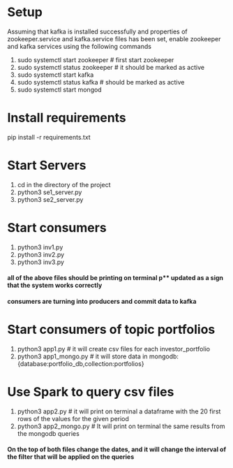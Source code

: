 # Setup
Assuming that kafka is installed successfully and properties of zookeeper.service and kafka.service files  has been set, enable zookeeper and kafka services using the following commands
1) sudo systemctl start zookeeper # first start zookeeper
2) sudo systemctl status zookeeper # it should be marked as active
3) sudo systemctl start kafka 
4) sudo systemctl status kafka # should be marked as active
5) sudo systemctl start mongod

# Install requirements
pip install -r requirements.txt

# Start Servers
1) cd in the directory of the project
2) python3 se1_server.py
3) python3 se2_server.py

# Start consumers
1) python3 inv1.py
2) python3 inv2.py
3) python3 inv3.py
#### all of the above files should be printing on terminal p** updated as a sign that the system works correctly
#### consumers are turning into producers and commit data to kafka

# Start consumers of topic portfolios
1) python3 app1.py # it will create csv files for each investor_portfolio
2) python3 app1_mongo.py # it will store data in mongodb: {database:portfolio_db,collection:portfolios}

# Use Spark to query csv files
1) python3 app2.py # it will print on terminal a dataframe with the 20 first rows of the values for the given period
2) python3 app2_mongo.py # It will print on terminal the same results from the mongodb queries
#### On the top of both files change the dates, and it will change the interval of the filter that will be applied on the queries

